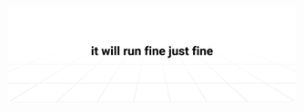 <img src="https://github.com/denis-avakov/denis-avakov/raw/main/assets/header.svg" alt="Animated header: it will run fine just fine">
